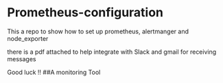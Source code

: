 # Prometheus-configuration
This a repo to show how to set up prometheus, alertmanger and node_exporter 

there is a pdf attached to help integrate with Slack and gmail for receiving messages 

Good luck !!
##A monitoring Tool 
